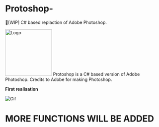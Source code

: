 # Protoshop-
🔎[WIP] C# based replaction of Adobe Photoshop. 



<img src="https://i.gyazo.com/eb6fceb443a3fed2489f145b73c2c9d5.png" alt="Logo" height="150" width="150"> Protoshop is a C# based version of Adobe Photoshop. Credits to Adobe for making Photoshop.

<b> First realisation </b>


<img src="https://i.gyazo.com/4256d36a2424128a807359f3d37c8820.png" alt="Gif">

<h1> MORE FUNCTIONS WILL BE ADDED </h1>
